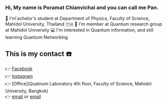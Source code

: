 ### Hi, My name is Poramat Chianvichai and you can call me Pan.

🏫 I'm ิachelor's student at Department of Physics, Faculty of Science, Mahidol University, Thailand 🇹🇭
🏢 I'm member at Quantum research group at Mahidol University
💻 I'm interested in Quantum information, and still learning Quantum Networking

## This is my contact ☎️

👉 [Facebook](https://www.facebook.com/profile.php?id=100001248298365/)<br>
👉 [Instagram](por_ppan)<br>
👉 [Office](Quatnum Laboratory 4th floor, Faculty of Science, Mahidol University, Bangkok)<br>
👉 [email](poramat.chianvichai@gmail.com) or [email](poramat.chi@student.mahidol.edu)<br>

<!---
PankidT/PankidT is a ✨ special ✨ repository because its `README.md` (this file) appears on your GitHub profile.
You can click the Preview link to take a look at your changes.
--->

